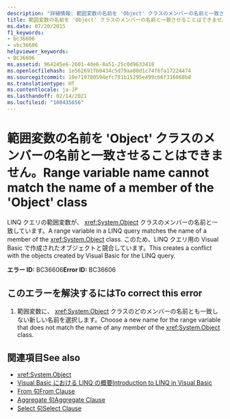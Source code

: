 ```yaml
---
description: "詳細情報: 範囲変数の名前を 'Object' クラスのメンバーの名前と一致させることはできません"
title: 範囲変数の名前を 'Object' クラスのメンバーの名前と一致させることはできません。
ms.date: 07/20/2015
f1_keywords:
- bc36606
- vbc36606
helpviewer_keywords:
- BC36606
ms.assetid: 964245e6-2601-4de6-8a51-25c0d9633418
ms.openlocfilehash: 1e562691fb0434c5d79aa08d1c74f6fa17224474
ms.sourcegitcommit: 10e719780594efc781b15295e499c66f316068b8
ms.translationtype: HT
ms.contentlocale: ja-JP
ms.lasthandoff: 02/14/2021
ms.locfileid: "100435656"
---
```

# <a name="range-variable-name-cannot-match-the-name-of-a-member-of-the-object-class"></a><span data-ttu-id="28a5d-103">範囲変数の名前を 'Object' クラスのメンバーの名前と一致させることはできません。</span><span class="sxs-lookup"><span data-stu-id="28a5d-103">Range variable name cannot match the name of a member of the 'Object' class</span></span>

<span data-ttu-id="28a5d-104">LINQ クエリの範囲変数が、 <xref:System.Object> クラスのメンバーの名前と一致しています。</span><span class="sxs-lookup"><span data-stu-id="28a5d-104">A range variable in a LINQ query matches the name of a member of the <xref:System.Object> class.</span></span> <span data-ttu-id="28a5d-105">このため、LINQ クエリ用の Visual Basic で作成されたオブジェクトと競合しています。</span><span class="sxs-lookup"><span data-stu-id="28a5d-105">This creates a conflict with the objects created by Visual Basic for the LINQ query.</span></span>  
  
 <span data-ttu-id="28a5d-106">**エラー ID:** BC36606</span><span class="sxs-lookup"><span data-stu-id="28a5d-106">**Error ID:** BC36606</span></span>  
  
## <a name="to-correct-this-error"></a><span data-ttu-id="28a5d-107">このエラーを解決するには</span><span class="sxs-lookup"><span data-stu-id="28a5d-107">To correct this error</span></span>  
  
1. <span data-ttu-id="28a5d-108">範囲変数に、 <xref:System.Object> クラスのどのメンバーの名前とも一致しない新しい名前を選択します。</span><span class="sxs-lookup"><span data-stu-id="28a5d-108">Choose a new name for the range variable that does not match the name of any member of the <xref:System.Object> class.</span></span>  
  
## <a name="see-also"></a><span data-ttu-id="28a5d-109">関連項目</span><span class="sxs-lookup"><span data-stu-id="28a5d-109">See also</span></span>

- <xref:System.Object>
- [<span data-ttu-id="28a5d-110">Visual Basic における LINQ の概要</span><span class="sxs-lookup"><span data-stu-id="28a5d-110">Introduction to LINQ in Visual Basic</span></span>](../programming-guide/language-features/linq/introduction-to-linq.md)
- [<span data-ttu-id="28a5d-111">From 句</span><span class="sxs-lookup"><span data-stu-id="28a5d-111">From Clause</span></span>](../language-reference/queries/from-clause.md)
- [<span data-ttu-id="28a5d-112">Aggregate 句</span><span class="sxs-lookup"><span data-stu-id="28a5d-112">Aggregate Clause</span></span>](../language-reference/queries/aggregate-clause.md)
- [<span data-ttu-id="28a5d-113">Select 句</span><span class="sxs-lookup"><span data-stu-id="28a5d-113">Select Clause</span></span>](../language-reference/queries/select-clause.md)
